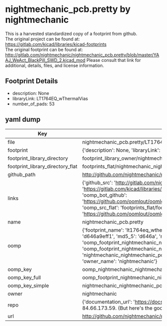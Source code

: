 # nightmechanic_pcb.pretty by nightmechanic  
This is a harvested standardized copy of a footprint from github.  
The original project can be found at:  
https://gitlab.com/kicad/libraries/kicad-footprints  
The original footprint can be found at:
http://gitlab.com/nightmechanic/nightmechanic_pcb.pretty/blob/master/YAAJ_WeAct_BlackPill_SWD_2.kicad_mod
Please consult that link for additional, details, files, and license information.  
## Footprint Details
* description: None  
* libraryLink: LT1764EQ_wThermalVias  
* number_of_pads: 53  
## yaml dump  
| Key | Value |  
| --- | --- |  
| file | nightmechanic_pcb.pretty/LT1764EQ_wThermalVias.kicad_mod |  
| footprint | {'description': None, 'libraryLink': 'LT1764EQ_wThermalVias', 'number_of_pads': 53} |  
| footprint_library_directory | footprint_library_owner/nightmechanic_nightmechanic_pcb.pretty |  
| footprint_library_directory_flat | footprints_flat/nightmechanic_nightmechanic_pcb_lt1764eq_wthermalvias/working |  
| github_path | http://github.com/nightmechanic/nightmechanic_pcb.pretty/blob/master/LT1764EQ_wThermalVias.kicad_mod |  
| links | {'github_src': 'http://gitlab.com/nightmechanic/nightmechanic_pcb.pretty/blob/master/YAAJ_WeAct_BlackPill_SWD_2.kicad_mod', 'github_src_repo': 'https://gitlab.com/kicad/libraries/kicad-footprints', 'oomp_bot': 'footprints/nightmechanic_nightmechanic_pcb_lt1764eq_wthermalvias/working', 'oomp_bot_github': 'https://github.com/oomlout/oomlout_oomp_footprint_bot/tree/main/footprints/nightmechanic_nightmechanic_pcb_lt1764eq_wthermalvias/working', 'oomp_src_flat': 'footprints_flat/footprints_flat/nightmechanic_nightmechanic_pcb_lt1764eq_wthermalvias/working', 'oomp_src_flat_github': 'https://github.com/oomlout/oomlout_oomp_footprint_src/tree/main/footprints_flat/nightmechanic_nightmechanic_pcb_lt1764eq_wthermalvias/working'} |  
| name | nightmechanic_pcb.pretty |  
| oomp | {'footprint_name': 'lt1764eq_wthermalvias', 'library_name': 'nightmechanic_pcb', 'md5': 'd646a9eff1e4eaddcb05397900fdaaa1', 'md5_10': 'd646a9eff1', 'md5_5': 'd646a', 'md5_6': 'd646a9', 'oomp_key': 'oomp_nightmechanic_nightmechanic_pcb_lt1764eq_wthermalvias', 'oomp_key_extra': 'oomp_footprint_nightmechanic_nightmechanic_pcb_lt1764eq_wthermalvias', 'oomp_key_full': 'oomp_footprint_nightmechanic_nightmechanic_pcb_lt1764eq_wthermalvias_d646a9', 'oomp_key_simple': 'nightmechanic_nightmechanic_pcb_lt1764eq_wthermalvias', 'original_filename': 'nightmechanic_pcb.pretty/LT1764EQ_wThermalVias.kicad_mod', 'owner_name': 'nightmechanic'} |  
| oomp_key | oomp_nightmechanic_nightmechanic_pcb_lt1764eq_wthermalvias |  
| oomp_key_full | oomp_footprint_nightmechanic_nightmechanic_pcb_lt1764eq_wthermalvias |  
| oomp_key_simple | nightmechanic_nightmechanic_pcb_lt1764eq_wthermalvias |  
| owner | nightmechanic |  
| repo | {'documentation_url': 'https://docs.github.com/rest/overview/resources-in-the-rest-api#rate-limiting', 'message': "API rate limit exceeded for 84.66.173.59. (But here's the good news: Authenticated requests get a higher rate limit. Check out the documentation for more details.)"} |  
| url | http://github.com/nightmechanic/nightmechanic_pcb.pretty |  

